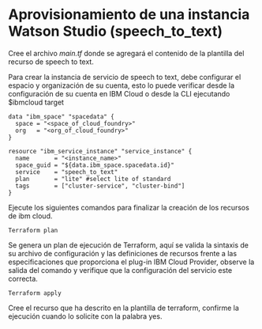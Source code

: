 # Aprovisionamiento de una instancia Watson Studio (speech_to_text)

Cree el archivo _main.tf_ donde se agregará el contenido de la plantilla del recurso de speech to text.

Para crear la instancia de servicio de speech to text, debe configurar el espacio y organización de su cuenta, esto lo puede verificar desde la configuración de su cuenta en IBM Cloud o desde la CLI ejecutando $ibmcloud target
 
```
data "ibm_space" "spacedata" {
  space = "<space_of_cloud_foundry>"   
  org   = "<org_of_cloud_foundry>"
}

resource "ibm_service_instance" "service_instance" {
  name       = "<instance_name>"
  space_guid = "${data.ibm_space.spacedata.id}"
  service    = "speech_to_text"
  plan       = "lite" #select lite of standard
  tags       = ["cluster-service", "cluster-bind"]
}
```

Ejecute los siguientes comandos para finalizar la creación de los recursos de ibm cloud.

```
Terraform plan
```

Se genera un plan de ejecución de Terraform, aquí se valida la sintaxis de su archivo de configuración y las definiciones de recursos frente a las especificaciones que proporciona el plug-in IBM Cloud Provider, observe la salida del comando y verifique que la configuración del servicio este correcta.

```
Terraform apply
```

Cree el recurso que ha descrito en la plantilla de terraform, confirme la ejecución cuando lo solicite con la palabra yes.
